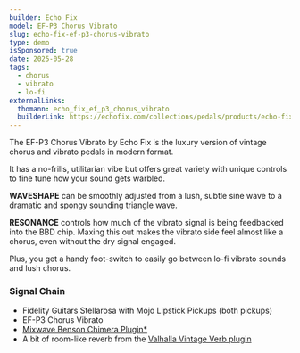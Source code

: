 ```yaml
---
builder: Echo Fix
model: EF-P3 Chorus Vibrato
slug: echo-fix-ef-p3-chorus-vibrato
type: demo
isSponsored: true
date: 2025-05-28
tags:
  - chorus
  - vibrato
  - lo-fi
externalLinks:
  thomann: echo_fix_ef_p3_chorus_vibrato
  builderLink: https://echofix.com/collections/pedals/products/echo-fix-ef-p3-chorus-vibrato-pedal
---
```


The EF-P3 Chorus Vibrato by Echo Fix is the luxury version of vintage chorus and vibrato pedals in modern format.

It has a no-frills, utilitarian vibe but offers great variety with unique controls to fine tune how your sound gets warbled.

**WAVESHAPE** can be smoothly adjusted from a lush, subtle sine wave to a dramatic and spongy sounding triangle wave.

**RESONANCE** controls how much of the vibrato signal is being feedbacked into the BBD chip. Maxing this out makes the vibrato side feel almost like a chorus, even without the dry signal engaged.

Plus, you get a handy foot-switch to easily go between lo-fi vibrato sounds and lush chorus.

### Signal Chain

- Fidelity Guitars Stellarosa with Mojo Lipstick Pickups (both pickups)
- EF-P3 Chorus Vibrato
- [Mixwave Benson Chimera Plugin*](https://sweetwater.sjv.io/B0N2PL)
- A bit of room-like reverb from the [Valhalla Vintage Verb plugin](https://valhalladsp.com/shop/reverb/valhalla-vintage-verb/)
